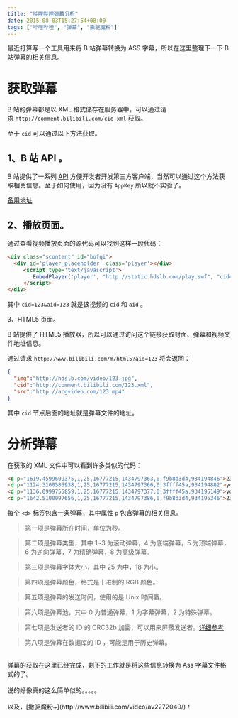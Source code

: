 ```yaml
---
title: "哔哩哔哩弹幕分析"
date: 2015-08-03T15:27:54+08:00
tags: ["哔哩哔哩", "弹幕", "撒驱魔粉"]
---
```


最近打算写一个工具用来将 B 站弹幕转换为 ASS 字幕，所以在这里整理下一下 B 站弹幕的相关信息。

# 获取弹幕

B 站的弹幕都是以 XML 格式储存在服务器中，可以通过请求 `http://comment.bilibili.com/cid.xml` 获取。

至于 `cid` 可以通过以下方法获取。

1、B 站 API 。
----------------

B 站提供了一系列 [API](http://docs.bilibili.cn/wiki) 方便开发者开发第三方客户端，当然可以通过这个方法获取相关信息。至于如何使用，因为没有 `AppKey` 所以就不实验了。

[备用地址](http://www.fuckbilibili.com/biliapi.html)

<!--more-->

2、播放页面。
-----------------

通过查看视频播放页面的源代码可以找到这样一段代码：

```html
<div class="scontent" id="bofqi">
  <div id='player_placeholder' class='player'></div>
     <script type='text/javascript'>
        EmbedPlayer('player', "http://static.hdslb.com/play.swf", "cid=123&aid=123");
     </script>
</div>
```

其中 `cid=123&aid=123` 就是该视频的 `cid` 和 `aid` 。

3、HTML5 页面。

B 站提供了 HTML5 播放器，所以可以通过访问这个链接获取封面、弹幕和视频文件地址信息。

通过请求 `http://www.bilibili.com/m/html5?aid=123` 将会返回：

```json
{
  "img":"http://hdslb.com/video/123.jpg",
  "cid":"http://comment.bilibili.com/123.xml",
  "src":"http://acgvideo.com/123.mp4"
}
```

其中 `cid` 节点后面的地址就是弹幕文件的地址。

# 分析弹幕

在获取的 XML 文件中可以看到许多类似的代码：

```html
<d p="1619.4599609375,1,25,16777215,1434797363,0,f9b8d3d4,934194846">233333</d>
<d p="1124.3100585938,1,25,16777215,1434797366,0,3ffff45a,934194882">yoooooo</d>
<d p="1136.0999755859,1,25,16777215,1434797377,0,3ffff45a,934195149">yooooo</d>
<d p="1642.5100097656,1,25,16777215,1434797386,0,f9b8d3d4,934195346">233333333</d>
```

每个 `<d>` 标签包含一条弹幕，其中属性 `p` 包含弹幕的相关信息。

>第一项是弹幕所在时间，单位为秒。

>第二项是弹幕类型，其中 1~3 为滚动弹幕，4 为底端弹幕，5 为顶端弹幕，6 为逆向弹幕，7 为精确弹幕，8 为高级弹幕。

>第三项是弹幕字体大小，其中 25 为中，18 为小。

>第四项是弹幕颜色，格式是十进制的 RGB 颜色。

>第五项是弹幕的发送时间，使用的是 Unix 时间戳。

>第六项是弹幕池，其中 0 为普通弹幕，1 为字幕弹幕，2 为特殊弹幕。

>第七项是发送者的 ID 的 CRC32b 加密，可以用来屏蔽发送者。[详细参考](http://www.fuckbilibili.com/bilidanmaku.html)

>第八项是弹幕在数据库的 ID ，可能是用于历史弹幕。


<br />
弹幕的获取在这里已经完成，剩下的工作就是将这些信息转换为 Ass 字幕文件格式的了。
<br />
<br />
说的好像真的这么简单似的。。。。。
<br />
<br />
以及，[撒驱魔粉~](http://www.bilibili.com/video/av2272040/)！